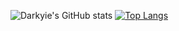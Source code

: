 ![Darkyie's GitHub stats](https://github-readme-stats.vercel.app/api?username=Darkyie&show_icons=true&theme=radical)
[![Top Langs](https://github-readme-stats.vercel.app/api/top-langs/?username=Darkyie&layout=compact&theme=radical&card_width=450)](https://github.com/anuraghazra/github-readme-stats)
